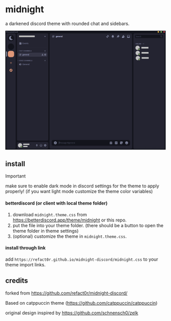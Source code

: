 # midnight

a darkened discord theme with rounded chat and sidebars.

<img src="screenshot.png">

## install

> [!IMPORTANT]  
> make sure to enable dark mode in discord settings for the theme to apply properly! (if you want light mode customize the theme color variables)

#### betterdiscord (or client with local theme folder)

1. download `midnight.theme.css` from <https://betterdiscord.app/theme/midnight> or this repo.
2. put the file into your theme folder. (there should be a button to open the theme folder in theme settings)
3. (optional) customize the theme in `midnight.theme.css`.

#### install through link

add `https://refact0r.github.io/midnight-discord/midnight.css` to your theme import links.

## credits

forked from <https://github.com/refact0r/midnight-discord/>

Based on catppuccin theme (https://github.com/catppuccin/catppuccin)

original design inspired by <https://github.com/schnensch0/zelk>

